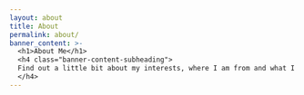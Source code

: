 ```yaml
---
layout: about
title: About
permalink: about/
banner_content: >-
  <h1>About Me</h1>
  <h4 class="banner-content-subheading">
  Find out a little bit about my interests, where I am from and what I'm all about.
  </h4>
---
```

